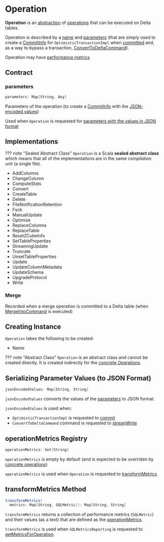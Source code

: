 # Operation

**Operation** is an [abstraction](#contract) of [operations](#implementations) that can be executed on Delta tables.

Operation is described by a [name](#name) and [parameters](#parameters) (that are simply used to create a [CommitInfo](CommitInfo.md) for `OptimisticTransactionImpl` when [committed](OptimisticTransactionImpl.md#commit) and, as a way to bypass a transaction, [ConvertToDeltaCommand](commands/ConvertToDeltaCommand.md)).

Operation may have [performance metrics](#operationMetrics).

## Contract

### <span id="parameters"> parameters

```scala
parameters: Map[String, Any]
```

Parameters of the operation (to create a [CommitInfo](CommitInfo.md) with the [JSON-encoded values](#jsonEncodedValues))

Used when `Operation` is requested for [parameters with the values in JSON format](#jsonEncodedValues)

## Implementations

??? note "Sealed Abstract Class"
    `Operation` is a Scala **sealed abstract class** which means that all of the implementations are in the same compilation unit (a single file).

* AddColumns
* ChangeColumn
* ComputeStats
* Convert
* CreateTable
* Delete
* FileNotificationRetention
* Fsck
* ManualUpdate
* Optimize
* ReplaceColumns
* ReplaceTable
* ResetZCubeInfo
* SetTableProperties
* StreamingUpdate
* Truncate
* UnsetTableProperties
* Update
* UpdateColumnMetadata
* UpdateSchema
* UpgradeProtocol
* Write

### Merge

Recorded when a merge operation is committed to a Delta table (when [MergeIntoCommand](commands/MergeIntoCommand.md) is executed)

## Creating Instance

`Operation` takes the following to be created:

* <span id="name"> Name

??? note "Abstract Class"
    `Operation` is an abstract class and cannot be created directly. It is created indirectly for the [concrete Operations](#implementations).

## <span id="jsonEncodedValues"> Serializing Parameter Values (to JSON Format)

```scala
jsonEncodedValues: Map[String, String]
```

`jsonEncodedValues` converts the values of the [parameters](#parameters) to JSON format.

`jsonEncodedValues` is used when:

* `OptimisticTransactionImpl` is requested to [commit](OptimisticTransactionImpl.md#commit)
* `ConvertToDeltaCommand` command is requested to [streamWrite](commands/ConvertToDeltaCommand.md#streamWrite)

## <span id="operationMetrics"> operationMetrics Registry

```scala
operationMetrics: Set[String]
```

`operationMetrics` is empty by default (and is expected to be overriden by [concrete operations](#implementations))

`operationMetrics` is used when `Operation` is requested to [transformMetrics](#transformMetrics).

## <span id="transformMetrics"> transformMetrics Method

```scala
transformMetrics(
  metrics: Map[String, SQLMetric]): Map[String, String]
```

`transformMetrics` returns a collection of performance metrics (`SQLMetric`) and their values (as a text) that are defined as the [operationMetrics](#operationMetrics).

`transformMetrics` is used when `SQLMetricsReporting` is requested to [getMetricsForOperation](SQLMetricsReporting.md#getMetricsForOperation).
